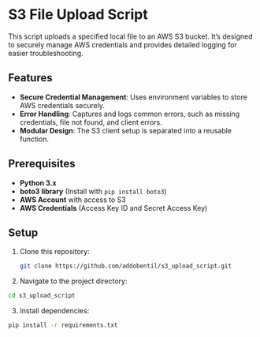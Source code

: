 # S3 File Upload Script

This script uploads a specified local file to an AWS S3 bucket. It’s designed to securely manage AWS credentials and provides detailed logging for easier troubleshooting.

## Features

- **Secure Credential Management**: Uses environment variables to store AWS credentials securely.
- **Error Handling**: Captures and logs common errors, such as missing credentials, file not found, and client errors.
- **Modular Design**: The S3 client setup is separated into a reusable function.

## Prerequisites

- **Python 3.x**
- **boto3 library** (Install with `pip install boto3`)
- **AWS Account** with access to S3
- **AWS Credentials** (Access Key ID and Secret Access Key)

## Setup

1. Clone this repository:

   ```bash
   git clone https://github.com/addobentil/s3_upload_script.git
   ```

2. Navigate to the project directory:

```bash
cd s3_upload_script
```

3. Install dependencies:

```bash
pip install -r requirements.txt
```

